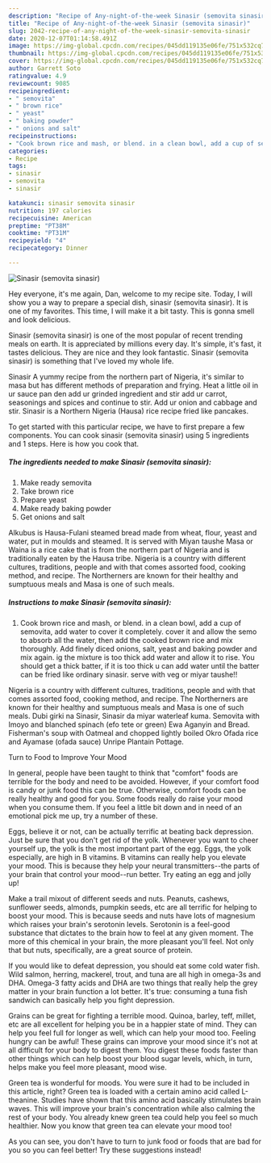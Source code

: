 ```yaml
---
description: "Recipe of Any-night-of-the-week Sinasir (semovita sinasir)"
title: "Recipe of Any-night-of-the-week Sinasir (semovita sinasir)"
slug: 2042-recipe-of-any-night-of-the-week-sinasir-semovita-sinasir
date: 2020-12-07T01:14:58.491Z
image: https://img-global.cpcdn.com/recipes/045dd119135e06fe/751x532cq70/sinasir-semovita-sinasir-recipe-main-photo.jpg
thumbnail: https://img-global.cpcdn.com/recipes/045dd119135e06fe/751x532cq70/sinasir-semovita-sinasir-recipe-main-photo.jpg
cover: https://img-global.cpcdn.com/recipes/045dd119135e06fe/751x532cq70/sinasir-semovita-sinasir-recipe-main-photo.jpg
author: Garrett Soto
ratingvalue: 4.9
reviewcount: 9085
recipeingredient:
- " semovita"
- " brown rice"
- " yeast"
- " baking powder"
- " onions and salt"
recipeinstructions:
- "Cook brown rice and mash, or blend. in a clean bowl, add a cup of semovita, add water to cover it completely. cover it and allow the semo to absorb all the water, then add the cooked brown rice and mix thoroughly. Add finely diced onions, salt, yeast and baking powder and mix again. ig the mixture is too thick add water and allow it to rise. You should get a thick batter, if it is too thick u can add water until the batter can be fried like ordinary sinasir. serve with veg or miyar taushe!!"
categories:
- Recipe
tags:
- sinasir
- semovita
- sinasir

katakunci: sinasir semovita sinasir 
nutrition: 197 calories
recipecuisine: American
preptime: "PT38M"
cooktime: "PT31M"
recipeyield: "4"
recipecategory: Dinner

---
```



![Sinasir (semovita sinasir)](https://img-global.cpcdn.com/recipes/045dd119135e06fe/751x532cq70/sinasir-semovita-sinasir-recipe-main-photo.jpg)

Hey everyone, it's me again, Dan, welcome to my recipe site. Today, I will show you a way to prepare a special dish, sinasir (semovita sinasir). It is one of my favorites. This time, I will make it a bit tasty. This is gonna smell and look delicious.

Sinasir (semovita sinasir) is one of the most popular of recent trending meals on earth. It is appreciated by millions every day. It's simple, it's fast, it tastes delicious. They are nice and they look fantastic. Sinasir (semovita sinasir) is something that I've loved my whole life.

Sinasir A yummy recipe from the northern part of Nigeria, it&#39;s similar to masa but has different methods of preparation and frying. Heat a little oil in ur sauce pan den add ur grinded ingredient and stir add ur carrot, seasonings and spices and continue to stir. Add ur onion and cabbage and stir. Sinasir is a Northern Nigeria (Hausa) rice recipe fried like pancakes.


To get started with this particular recipe, we have to first prepare a few components. You can cook sinasir (semovita sinasir) using 5 ingredients and 1 steps. Here is how you cook that.

<!--inarticleads1-->

##### The ingredients needed to make Sinasir (semovita sinasir):

1. Make ready  semovita
1. Take  brown rice
1. Prepare  yeast
1. Make ready  baking powder
1. Get  onions and salt


Alkubus is Hausa-Fulani steamed bread made from wheat, flour, yeast and water, put in moulds and steamed. It is served with Miyan taushe Masa or Waina is a rice cake that is from the northern part of Nigeria and is traditionally eaten by the Hausa tribe. Nigeria is a country with different cultures, traditions, people and with that comes assorted food, cooking method, and recipe. The Northerners are known for their healthy and sumptuous meals and Masa is one of such meals. 

<!--inarticleads2-->

##### Instructions to make Sinasir (semovita sinasir):

1. Cook brown rice and mash, or blend. in a clean bowl, add a cup of semovita, add water to cover it completely. cover it and allow the semo to absorb all the water, then add the cooked brown rice and mix thoroughly. Add finely diced onions, salt, yeast and baking powder and mix again. ig the mixture is too thick add water and allow it to rise. You should get a thick batter, if it is too thick u can add water until the batter can be fried like ordinary sinasir. serve with veg or miyar taushe!!


Nigeria is a country with different cultures, traditions, people and with that comes assorted food, cooking method, and recipe. The Northerners are known for their healthy and sumptuous meals and Masa is one of such meals. Dubi girki na Sinasir, Sinasir da miyar waterleaf kuma. Semovita with Imoyo and blanched spinach (efo tete or green) Ewa Aganyin and Bread. Fisherman&#39;s soup with Oatmeal and chopped lightly boiled Okro Ofada rice and Ayamase (ofada sauce) Unripe Plantain Pottage. 

Turn to Food to Improve Your Mood


In general, people have been taught to think that "comfort" foods are terrible for the body and need to be avoided. However, if your comfort food is candy or junk food this can be true. Otherwise, comfort foods can be really healthy and good for you. Some foods really do raise your mood when you consume them. If you feel a little bit down and in need of an emotional pick me up, try a number of these.

Eggs, believe it or not, can be actually terrific at beating back depression. Just be sure that you don't get rid of the yolk. Whenever you want to cheer yourself up, the yolk is the most important part of the egg. Eggs, the yolk especially, are high in B vitamins. B vitamins can really help you elevate your mood. This is because they help your neural transmitters--the parts of your brain that control your mood--run better. Try eating an egg and jolly up!

Make a trail mixout of different seeds and nuts. Peanuts, cashews, sunflower seeds, almonds, pumpkin seeds, etc are all terrific for helping to boost your mood. This is because seeds and nuts have lots of magnesium which raises your brain's serotonin levels. Serotonin is a feel-good substance that dictates to the brain how to feel at any given moment. The more of this chemical in your brain, the more pleasant you'll feel. Not only that but nuts, specifically, are a great source of protein.

If you would like to defeat depression, you should eat some cold water fish. Wild salmon, herring, mackerel, trout, and tuna are all high in omega-3s and DHA. Omega-3 fatty acids and DHA are two things that really help the grey matter in your brain function a lot better. It's true: consuming a tuna fish sandwich can basically help you fight depression. 

Grains can be great for fighting a terrible mood. Quinoa, barley, teff, millet, etc are all excellent for helping you be in a happier state of mind. They can help you feel full for longer as well, which can help your mood too. Feeling hungry can be awful! These grains can improve your mood since it's not at all difficult for your body to digest them. You digest these foods faster than other things which can help boost your blood sugar levels, which, in turn, helps make you feel more pleasant, mood wise.

Green tea is wonderful for moods. You were sure it had to be included in this article, right? Green tea is loaded with a certain amino acid called L-theanine. Studies have shown that this amino acid basically stimulates brain waves. This will improve your brain's concentration while also calming the rest of your body. You already knew green tea could help you feel so much healthier. Now you know that green tea can elevate your mood too!

As you can see, you don't have to turn to junk food or foods that are bad for you so you can feel better! Try  these suggestions  instead!

